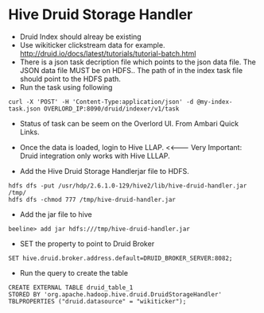 # Hive Druid Storage Handler

* Druid Index should alreay be existing 
 * Use wikiticker clickstream data for example. http://druid.io/docs/latest/tutorials/tutorial-batch.html
 * There is a json task decription file which points to the json data file. The JSON data file MUST be on HDFS.. The path of in the index task file should point to the HDFS path. 
 * Run the task using following 
```
curl -X 'POST' -H 'Content-Type:application/json' -d @my-index-task.json OVERLORD_IP:8090/druid/indexer/v1/task
```
 * Status of task can be seem on the Overlord UI. From Ambari Quick Links. 

* Once the data is loaded, login to Hive LLAP. <<--- Very Important: Druid integration only works with Hive LLLAP. 

* Add the Hive Druid Storage Handlerjar file to HDFS. 
```
hdfs dfs -put /usr/hdp/2.6.1.0-129/hive2/lib/hive-druid-handler.jar /tmp/
hdfs dfs -chmod 777 /tmp/hive-druid-handler.jar
```
* Add the jar file to hive 
```
beeline> add jar hdfs:///tmp/hive-druid-handler.jar
```
* SET the property to point to Druid Broker
```
SET hive.druid.broker.address.default=DRUID_BROKER_SERVER:8082;
```
* Run the query to create the table
```
CREATE EXTERNAL TABLE druid_table_1
STORED BY 'org.apache.hadoop.hive.druid.DruidStorageHandler'
TBLPROPERTIES ("druid.datasource" = "wikiticker");
```

